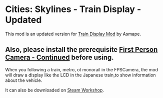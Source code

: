 # Cities: Skylines - Train Display - Updated

This mod is an updated version for [Train Display Mod](https://steamcommunity.com/sharedfiles/filedetails/?id=2380878816) by Asmape.

## Also, please install the prerequisite [First Person Camera - Continued](https://github.com/boformer/CitiesHarmony/releases) before using.

When you following a train, metro, ot monorail in the FPSCamera, the mod will draw a display like the LCD in the Japanese train,to show information about the vehicle.

It can also be downloaded on [Steam Workshop](https://steamcommunity.com/sharedfiles/filedetails/?id=3233229958).